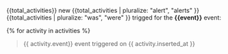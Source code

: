 {{total_activities}} new {{total_activities | pluralize: "alert", "alerts" }} {{total_activities | pluralize: "was", "were" }} trigged for the **{{event}}** event:

{% for activity in activities %}

<blockquote>
{{ activity.event}} event triggered on {{ activity.inserted_at }}
</blockquote
{% endfor %}